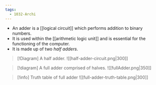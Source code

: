 ```yaml
---
tags:
  - 1032-Archi
---
```

- An adder is a [[logical circuit]] which performs addition to binary numbers.
- It is used within the [[arithmetic logic unit]] and is essential for the functioning of the computer.
- It is made up of two *half adders*.

> [!Diagram] A half adder.
> ![[half-adder-circuit.png|300]]

> [!diagram] A full adder comprised of halves.
> ![[fullAdder.png|350]]

> [!info] Truth table of full adder
> ![[full-adder-truth-table.png|300]]

